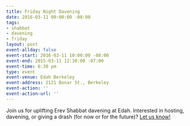 ```yaml
---
title: Friday Night Davening
date: 2016-03-11 00:00:00 -08:00
tags:
- shabbat
- davening
- friday
layout: post
event-allday: false
event-start: 2016-03-11 10:00:00 -08:00
event-end: 2015-03-11 12:30:00 -07:00
event-time: 6:30 pm
type: event
event-venue: Edah Berkeley
event-address: 2121 Bonar St., Berkeley
event-action: ''
event-action-url: ''
---
```


Join us for uplifting Erev Shabbat davening at Edah. Interested in hosting, davening, or giving a drash (for now or for the future)? [Let us know!](mailto:info@minyandafna.org)